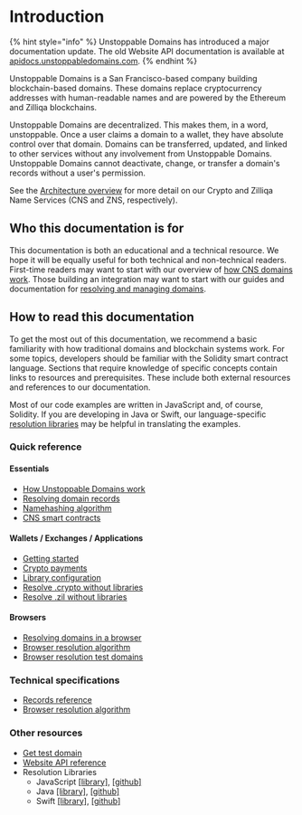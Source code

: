 # Introduction

{% hint style="info" %}
Unstoppable Domains has introduced a major documentation update. The old Website API documentation is available at [apidocs.unstoppabledomains.com](https://apidocs.unstoppabledomains.com/).
{% endhint %}

Unstoppable Domains is a San Francisco-based company building blockchain-based domains. These domains replace cryptocurrency addresses with human-readable names and are powered by the Ethereum and Zilliqa blockchains.

Unstoppable Domains are decentralized. This makes them, in a word, unstoppable. Once a user claims a domain to a wallet, they have absolute control over that domain. 
Domains can be transferred, updated, and linked to other services without any involvement from Unstoppable Domains. 
Unstoppable Domains cannot deactivate, change, or transfer a domain's records without a user's permission.

See the [Architecture overview](domain-registry-essentials/architecture-overview.md) for more detail on our Crypto and Zilliqa Name Services (CNS and ZNS, respectively).

## Who this documentation is for

This documentation is both an educational and a technical resource. We hope it will be equally useful for both technical and non-technical readers. First-time readers may want to start with our overview of [how CNS domains work](domain-registry-essentials/cns-smart-contracts.md). Those building an integration may want to start with our guides and documentation for [resolving and managing domains](domain-registry-essentials/resolving-domain-records.md).

## How to read this documentation

To get the most out of this documentation, we recommend a basic familiarity with how traditional domains and blockchain systems work. For some topics, developers should be familiar with the Solidity smart contract language. Sections that require knowledge of specific concepts contain links to resources and prerequisites. These include both external resources and references to our documentation.

Most of our code examples are written in JavaScript and, of course, Solidity. If you are developing in Java or Swift, our language-specific [resolution libraries](https://github.com/unstoppabledomains?q=resolution) may be helpful in translating the examples.

### Quick reference

#### Essentials

- [How Unstoppable Domains work](domain-registry-essentials/architecture-overview.md)
- [Resolving domain records](domain-registry-essentials/resolving-domain-records.md)
- [Namehashing algorithm](domain-registry-essentials/namehashing.md)
- [CNS smart contracts](domain-registry-essentials/cns-smart-contracts.md)

#### Wallets / Exchanges / Applications

- [Getting started](integrations/getting-started.md)
- [Crypto payments](integrations/crypto-payments.md)
- [Library configuration](integrations/library-configuration.md)
- [Resolve .crypto without libraries](https://medium.com/unstoppabledomains/how-to-resolve-crypto-domain-names-82046db0404a)
- [Resolve .zil without libraries](https://medium.com/unstoppabledomains/how-to-resolve-zil-domain-names-f43da8fe37a9)

#### Browsers

- [Resolving domains in a browser](browser-resolution/resolving-domains-in-a-browser.md)
- [Browser resolution algorithm](browser-resolution/browser-resolution-algorithm.md)
- [Browser resolution test domains](browser-resolution/test-domains.md)

### Technical specifications

- [Records reference](domain-registry-essentials/records-reference.md)
- [Browser resolution algorithm](browser-resolution/browser-resolution-algorithm.md)  

### Other resources

- [Get test domain](integrations/get-test-domain.md)
- [Website API reference](https://apidocs.unstoppabledomains.com/)
- Resolution Libraries
  - JavaScript [\[library\]](https://www.npmjs.com/package/@unstoppabledomains/resolution), [\[github\]](https://github.com/unstoppabledomains/resolution)
  - Java [\[library\]](https://search.maven.org/artifact/com.unstoppabledomains.resolution/resolution/1.1.0/jar), [\[github\]](https://github.com/unstoppabledomains/resolution-java)
  - Swift [\[library\]](https://cocoapods.org/pods/UnstoppableDomainsResolution), [\[github\]](https://github.com/unstoppabledomains/resolution-swift)
